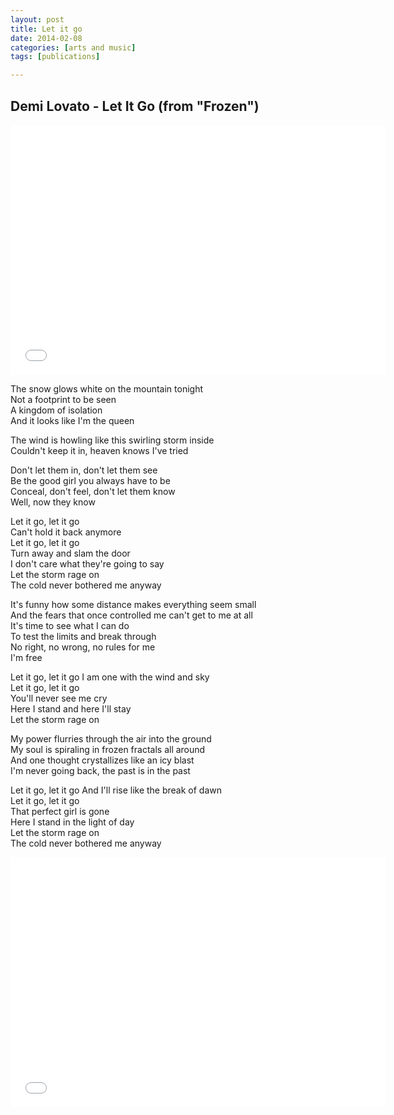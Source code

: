 ```yaml
---
layout: post
title: Let it go
date: 2014-02-08
categories: [arts and music]
tags: [publications]

---
```


Demi Lovato - Let It Go (from "Frozen")
---

<iframe width="600" height="400" src="//www.youtube.com/embed/kHue-HaXXzg" frameborder="0" allowfullscreen></iframe>

The snow glows white on the mountain tonight  
Not a footprint to be seen  
A kingdom of isolation  
And it looks like I'm the queen


The wind is howling like this swirling storm inside  
Couldn't keep it in, heaven knows I've tried  

Don't let them in, don't let them see  
Be the good girl you always have to be  
Conceal, don't feel, don't let them know  
Well, now they know  

Let it go, let it go  
Can't hold it back anymore  
Let it go, let it go  
Turn away and slam the door  
I don't care what they're going to say  
Let the storm rage on  
The cold never bothered me anyway  

It's funny how some distance makes everything seem small  
And the fears that once controlled me can't get to me at all  
It's time to see what I can do  
To test the limits and break through  
No right, no wrong, no rules for me  
I'm free  

Let it go, let it go
I am one with the wind and sky  
Let it go, let it go  
You'll never see me cry  
Here I stand and here I'll stay  
Let the storm rage on  

My power flurries through the air into the ground  
My soul is spiraling in frozen fractals all around  
And one thought crystallizes like an icy blast  
I'm never going back, the past is in the past  

Let it go, let it go
And I'll rise like the break of dawn  
Let it go, let it go  
That perfect girl is gone  
Here I stand in the light of day  
Let the storm rage on  
The cold never bothered me anyway  

<iframe width="600" height="400" src="//www.youtube.com/embed/moSFlvxnbgk" frameborder="0" allowfullscreen></iframe>
